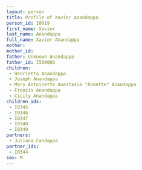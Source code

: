 ```yaml
---
layout: person
title: Profile of Xavier Anandappa
person_id: I0019
first_name: Xavier
last_name: Anandappa
full_name: Xavier Anandappa
mother: 
mother_id: 
father: Unknown Anandappa
father_id: I500086
children:
 - Henrietta Anandappa
 - Joseph Anandappa
 - Mary Antoinette Anastasia "Annette" Anandappa
 - Francis Anandappa
 - Cicily Anandappa
children_ids:
 - I0345
 - I0346
 - I0347
 - I0348
 - I0349
partners:
 - Juliana Candappa
partner_ids:
 - I0344
sex: M
---
```


